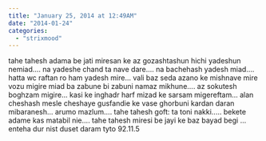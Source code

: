 ```yaml
---
title: "January 25, 2014 at 12:49AM"
date: "2014-01-24"
categories: 
  - "strixmood"
---
```


tahe tahesh adama be jati miresan ke az gozashtashun hichi yadeshun nemiad.... na yadeshe chand ta nave dare.... na bachehash yadesh miad.... hatta wc raftan ro ham yadesh mire... vali baz seda azano ke mishnave mire vozu migire miad ba zabune bi zabuni namaz mikhune.... az sokutesh boghzam migire... kasi ke inghadr harf mizad ke sarsam migereftam... alan cheshash mesle cheshaye gusfandie ke vase ghorbuni kardan daran mibaranesh... arumo mazlum.... tahe tahesh goft: ta toni nakki..... bekete adame kas matabil nie.... tahe tahesh miresi be jayi ke baz bayad begi ... enteha dur nist duset daram tyto 92.11.5
